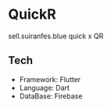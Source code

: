 # QuickR
sell.suiranfes.blue quick x QR

## Tech
- Framework: Flutter
- Language: Dart
- DataBase: Firebase
